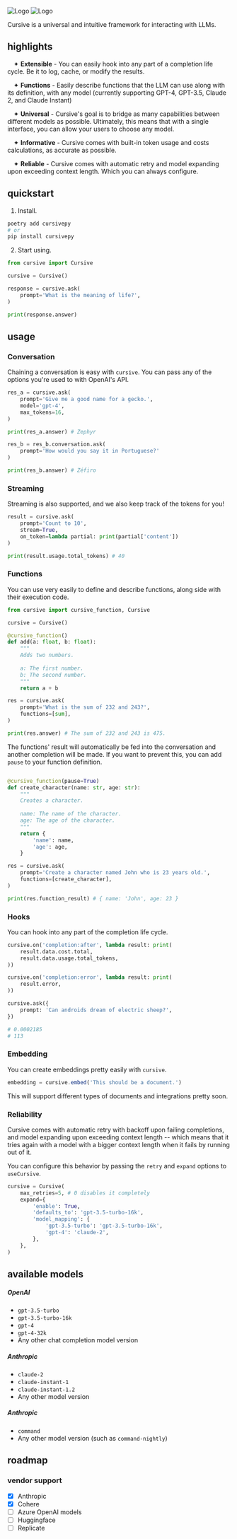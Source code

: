 ![Logo](/docs/logo-dark.svg#gh-dark-mode-only)
![Logo](/docs/logo-light.svg#gh-light-mode-only)

Cursive is a universal and intuitive framework for interacting with LLMs.

## highlights
<img width=14 height=0 src=""/>✦ **Extensible** - You can easily hook into any part of a completion life cycle. Be it to log, cache, or modify the results.

<img width=14 height=0 src=""/>✦ **Functions** - Easily describe functions that the LLM can use along with its definition, with any model (currently supporting GPT-4, GPT-3.5, Claude 2, and Claude Instant)

<img width=14 height=0 src=""/>✦ **Universal** - Cursive's goal is to bridge as many capabilities between different models as possible. Ultimately, this means that with a single interface, you can allow your users to choose any model.

<img width=14 height=0 src=""/>✦ **Informative** - Cursive comes with built-in token usage and costs calculations, as accurate as possible.

<img width=14 height=0 src=""/>✦ **Reliable** - Cursive comes with automatic retry and model expanding upon exceeding context length. Which you can always configure.

## quickstart
1. Install.

```bash
poetry add cursivepy
# or
pip install cursivepy
```

2. Start using.

```python
from cursive import Cursive

cursive = Cursive()

response = cursive.ask(
    prompt='What is the meaning of life?',
)

print(response.answer)
```

## usage
### Conversation
Chaining a conversation is easy with `cursive`. You can pass any of the options you're used to with OpenAI's API.

```python
res_a = cursive.ask(
    prompt='Give me a good name for a gecko.',
    model='gpt-4',
    max_tokens=16,
)

print(res_a.answer) # Zephyr

res_b = res_b.conversation.ask(
    prompt='How would you say it in Portuguese?'
)

print(res_b.answer) # Zéfiro
```
### Streaming
Streaming is also supported, and we also keep track of the tokens for you!
```python
result = cursive.ask(
    prompt='Count to 10',
    stream=True,
    on_token=lambda partial: print(partial['content'])
)

print(result.usage.total_tokens) # 40
```

### Functions
You can use very easily to define and describe functions, along side with their execution code.
```python
from cursive import cursive_function, Cursive

cursive = Cursive()

@cursive_function()
def add(a: float, b: float):
    """
    Adds two numbers.
    
    a: The first number.
    b: The second number.
    """
    return a + b

res = cursive.ask(
    prompt='What is the sum of 232 and 243?',
    functions=[sum],
)

print(res.answer) # The sum of 232 and 243 is 475.
```

The functions' result will automatically be fed into the conversation and another completion will be made. If you want to prevent this, you can add `pause` to your function definition.

```python

@cursive_function(pause=True)
def create_character(name: str, age: str):
    """
    Creates a character.
    
    name: The name of the character.
    age: The age of the character.
    """
    return {
        'name': name,
        'age': age,
    }

res = cursive.ask(
    prompt='Create a character named John who is 23 years old.',
    functions=[create_character],
)

print(res.function_result) # { name: 'John', age: 23 }
```

### Hooks
You can hook into any part of the completion life cycle.
```python
cursive.on('completion:after', lambda result: print(
    result.data.cost.total,
    result.data.usage.total_tokens,
))

cursive.on('completion:error', lambda result: print(
    result.error,
))

cursive.ask({
    prompt: 'Can androids dream of electric sheep?',
})

# 0.0002185
# 113
```

### Embedding
You can create embeddings pretty easily with `cursive`.
```ts
embedding = cursive.embed('This should be a document.')
```
This will support different types of documents and integrations pretty soon.

### Reliability
Cursive comes with automatic retry with backoff upon failing completions, and model expanding upon exceeding context length -- which means that it tries again with a model with a bigger context length when it fails by running out of it.

You can configure this behavior by passing the `retry` and `expand` options to `useCursive`.

```python
cursive = Cursive(
    max_retries=5, # 0 disables it completely
    expand={
        'enable': True,
        'defaults_to': 'gpt-3.5-turbo-16k',
        'model_mapping': {
            'gpt-3.5-turbo': 'gpt-3.5-turbo-16k',
            'gpt-4': 'claude-2',
        },
    },
)
```

## available models
##### OpenAI
- `gpt-3.5-turbo`
- `gpt-3.5-turbo-16k`
- `gpt-4`
- `gpt-4-32k`
- Any other chat completion model version

##### Anthropic
- `claude-2`
- `claude-instant-1`
- `claude-instant-1.2`
- Any other model version

##### Anthropic
- `command`
- Any other model version (such as `command-nightly`)

## roadmap

### vendor support
- [x] Anthropic
- [x] Cohere
- [ ] Azure OpenAI models
- [ ] Huggingface 
- [ ] Replicate 
